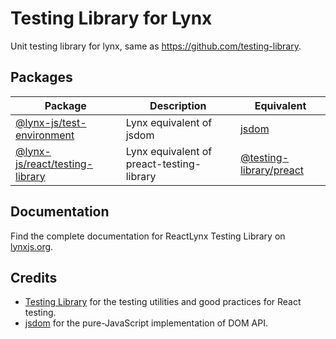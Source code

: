 # Testing Library for Lynx

Unit testing library for lynx, same as https://github.com/testing-library.

## Packages

| Package                                                    | Description                               | Equivalent                                                                           |
| ---------------------------------------------------------- | ----------------------------------------- | ------------------------------------------------------------------------------------ |
| [@lynx-js/test-environment](./lynx-environment/)           | Lynx equivalent of jsdom                  | [jsdom](https://github.com/jsdom/jsdom)                                              |
| [@lynx-js/react/testing-library](../react/testing-library) | Lynx equivalent of preact-testing-library | [@testing-library/preact](https://github.com/testing-library/preact-testing-library) |

## Documentation

Find the complete documentation for ReactLynx Testing Library on [lynxjs.org](https://lynxjs.org/react/react-lynx-testing-library.html).

## Credits

- [Testing Library](https://testing-library.com/) for the testing utilities and good practices for React testing.
- [jsdom](https://github.com/jsdom/jsdom) for the pure-JavaScript implementation of DOM API.
